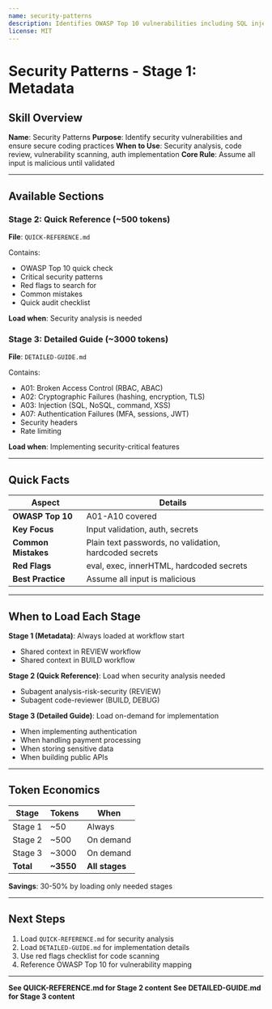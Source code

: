 ```yaml
---
name: security-patterns
description: Identifies OWASP Top 10 vulnerabilities including SQL injection, XSS, authentication bypasses, insecure direct object references, CSRF, broken access control, and security misconfigurations. Use when analyzing code for security vulnerabilities, reviewing authentication and authorization logic, auditing input validation and output encoding, checking for injection attacks, or ensuring secure coding practices. Progressive loading: Stage 1 (metadata), Stage 2 (QUICK-REFERENCE.md), Stage 3 (DETAILED-GUIDE.md).
license: MIT
---
```


# Security Patterns - Stage 1: Metadata

## Skill Overview

**Name**: Security Patterns
**Purpose**: Identify security vulnerabilities and ensure secure coding practices
**When to Use**: Security analysis, code review, vulnerability scanning, auth implementation
**Core Rule**: Assume all input is malicious until validated

---

## Available Sections

### Stage 2: Quick Reference (~500 tokens)
**File**: `QUICK-REFERENCE.md`

Contains:
- OWASP Top 10 quick check
- Critical security patterns
- Red flags to search for
- Common mistakes
- Quick audit checklist

**Load when**: Security analysis is needed

### Stage 3: Detailed Guide (~3000 tokens)
**File**: `DETAILED-GUIDE.md`

Contains:
- A01: Broken Access Control (RBAC, ABAC)
- A02: Cryptographic Failures (hashing, encryption, TLS)
- A03: Injection (SQL, NoSQL, command, XSS)
- A07: Authentication Failures (MFA, sessions, JWT)
- Security headers
- Rate limiting

**Load when**: Implementing security-critical features

---

## Quick Facts

| Aspect | Details |
|--------|---------|
| **OWASP Top 10** | A01-A10 covered |
| **Key Focus** | Input validation, auth, secrets |
| **Common Mistakes** | Plain text passwords, no validation, hardcoded secrets |
| **Red Flags** | eval, exec, innerHTML, hardcoded secrets |
| **Best Practice** | Assume all input is malicious |

---

## When to Load Each Stage

**Stage 1 (Metadata)**: Always loaded at workflow start
- Shared context in REVIEW workflow
- Shared context in BUILD workflow

**Stage 2 (Quick Reference)**: Load when security analysis needed
- Subagent analysis-risk-security (REVIEW)
- Subagent code-reviewer (BUILD, DEBUG)

**Stage 3 (Detailed Guide)**: Load on-demand for implementation
- When implementing authentication
- When handling payment processing
- When storing sensitive data
- When building public APIs

---

## Token Economics

| Stage | Tokens | When |
|-------|--------|------|
| Stage 1 | ~50 | Always |
| Stage 2 | ~500 | On demand |
| Stage 3 | ~3000 | On demand |
| **Total** | **~3550** | **All stages** |

**Savings**: 30-50% by loading only needed stages

---

## Next Steps

1. Load `QUICK-REFERENCE.md` for security analysis
2. Load `DETAILED-GUIDE.md` for implementation details
3. Use red flags checklist for code scanning
4. Reference OWASP Top 10 for vulnerability mapping

---

**See QUICK-REFERENCE.md for Stage 2 content**
**See DETAILED-GUIDE.md for Stage 3 content**
